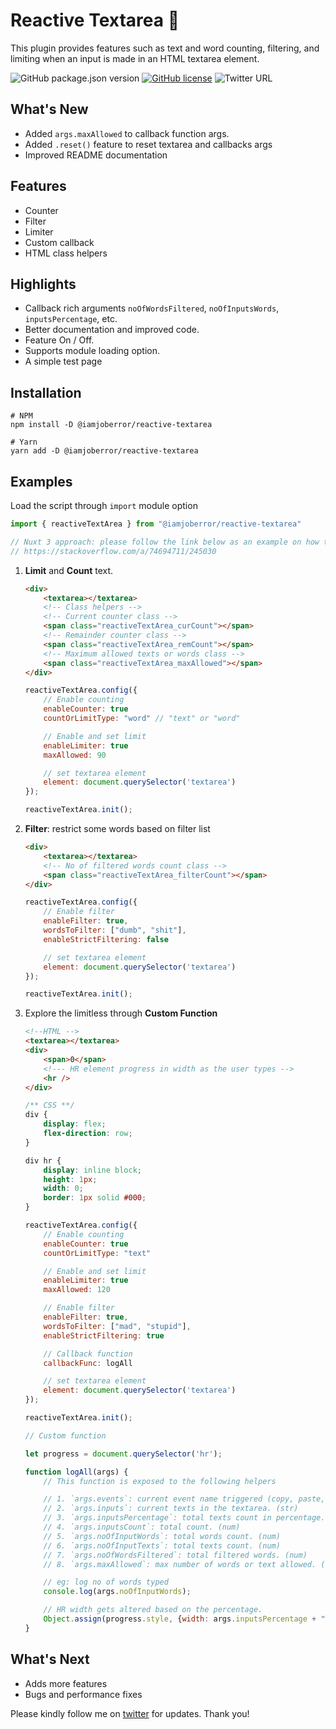 # Reactive Textarea 🎉️

This plugin provides features such as text and word counting, filtering, and limiting when an input is made in an HTML textarea element.

![GitHub package.json version](https://img.shields.io/github/package-json/v/joberror/reactive-textarea?style=for-the-badge) [![GitHub license](https://img.shields.io/github/license/joberror/reactive-textarea?style=for-the-badge)](https://github.com/joberror/reactive-textarea/blob/master/LICENSE)  ![Twitter URL](https://img.shields.io/twitter/url?style=social&url=https%3A%2F%2Fgithub.com%2Fjoberror%2Freactive-textarea%2F)

## What's New

* Added `args.maxAllowed` to callback function args.
* Added `.reset()` feature to reset textarea and callbacks args
* Improved README documentation

## Features

* Counter
* Filter
* Limiter
* Custom callback
* HTML class helpers

## Highlights

* Callback rich arguments `noOfWordsFiltered`, `noOfInputsWords`, `inputsPercentage`, etc.
* Better documentation and improved code.
* Feature On / Off.
* Supports module loading option.
* A simple test page

## Installation

```shell
# NPM
npm install -D @iamjoberror/reactive-textarea

# Yarn
yarn add -D @iamjoberror/reactive-textarea
```

## Examples

Load the script through `import` module option

```js
import { reactiveTextArea } from "@iamjoberror/reactive-textarea"

// Nuxt 3 approach: please follow the link below as an example on how to use it as a plugin
// https://stackoverflow.com/a/74694711/245030
```

1. __Limit__ and __Count__ text.

    ```html
    <div>
        <textarea></textarea>
        <!-- Class helpers -->
        <!-- Current counter class -->
        <span class="reactiveTextArea_curCount"></span>
        <!-- Remainder counter class -->
        <span class="reactiveTextArea_remCount"></span>
        <!-- Maximum allowed texts or words class -->
        <span class="reactiveTextArea_maxAllowed"></span>
    </div>
    ```

    ```javascript
    reactiveTextArea.config({
        // Enable counting
        enableCounter: true
        countOrLimitType: "word" // "text" or "word"

        // Enable and set limit
        enableLimiter: true
        maxAllowed: 90

        // set textarea element
        element: document.querySelector('textarea')
    });

    reactiveTextArea.init();
    ```

2. __Filter__: restrict some words based on filter list

    ```html
    <div>
        <textarea></textarea>
        <!-- No of filtered words count class -->
        <span class="reactiveTextArea_filterCount"></span>
    </div>
    ```

    ```javascript
    reactiveTextArea.config({
        // Enable filter
        enableFilter: true,
        wordsToFilter: ["dumb", "shit"],
        enableStrictFiltering: false

        // set textarea element
        element: document.querySelector('textarea')
    });

    reactiveTextArea.init();
    ```

3. Explore the limitless through __Custom Function__

    ```html
    <!--HTML -->
    <textarea></textarea>
    <div>
        <span>0</span>
        <!--- HR element progress in width as the user types -->
        <hr />
    </div>
    ```

    ```css
    /** CSS **/
    div {
        display: flex;
        flex-direction: row;
    }

    div hr {
        display: inline block;
        height: 1px;
        width: 0;
        border: 1px solid #000;
    }
    ```

    ```javascript
    reactiveTextArea.config({
        // Enable counting
        enableCounter: true
        countOrLimitType: "text"

        // Enable and set limit
        enableLimiter: true
        maxAllowed: 120

        // Enable filter
        enableFilter: true,
        wordsToFilter: ["mad", "stupid"],
        enableStrictFiltering: true

        // Callback function
        callbackFunc: logAll

        // set textarea element
        element: document.querySelector('textarea')
    });

    reactiveTextArea.init();

    // Custom function

    let progress = document.querySelector('hr');

    function logAll(args) {
        // This function is exposed to the following helpers

        // 1. `args.events`: current event name triggered (copy, paste, etc).
        // 2. `args.inputs`: current texts in the textarea. (str)
        // 3. `args.inputsPercentage`: total texts count in percentage. (num)
        // 4. `args.inputsCount`: total count. (num)
        // 5. `args.noOfInputWords`: total words count. (num)
        // 6. `args.noOfInputTexts`: total texts count. (num)
        // 7. `args.noOfWordsFiltered`: total filtered words. (num)
        // 8. `args.maxAllowed`: max number of words or text allowed. (num)

        // eg: log no of words typed
        console.log(args.noOfInputWords);

        // HR width gets altered based on the percentage.
        Object.assign(progress.style, {width: args.inputsPercentage + "%"})
    }
    ```

## What's Next

* Adds more features
* Bugs and performance fixes

Please kindly follow me on [twitter](https://twitter.com/iamjoberror) for updates. Thank you!
